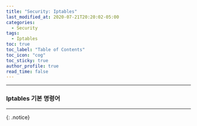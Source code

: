 ```yaml
---
title: "Security: Iptables"
last_modified_at: 2020-07-21T20:20:02-05:00
categories:
  - Security
tags:
  - Iptables
toc: true 
toc_label: "Table of Contents"
toc_icon: "cog"
toc_sticky: true 
author_profile: true 
read_time: false 
---
```


---
### Iptables 기본 명령어
---

{: .notice}